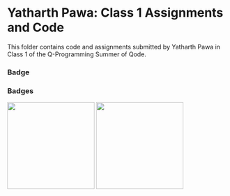# Yatharth Pawa: Class 1 Assignments and Code

This folder contains code and assignments submitted by Yatharth Pawa in Class 1 of the Q-Programming Summer of Qode.

### Badge
### Badges
<img src="/badges/attendance.png" width="200px" height="200px"> <img src="/badges/assignment.png" width="200px" height="200px">